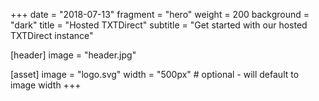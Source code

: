 +++
date = "2018-07-13"
fragment = "hero"
weight = 200
background = "dark"
title = "Hosted TXTDirect"
subtitle = "Get started with our hosted TXTDirect instance"

[header]
  image = "header.jpg"

[asset]
  image = "logo.svg"
  width = "500px" # optional - will default to image width
+++
